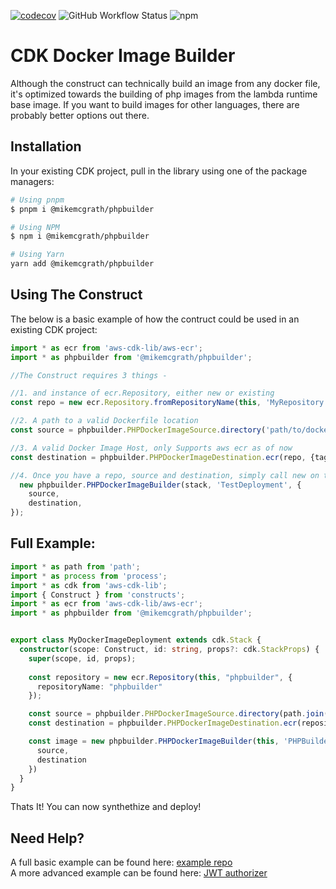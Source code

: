 [![codecov](https://codecov.io/gh/mokeseven7/phpbuilder/branch/main/graph/badge.svg?token=2GBDST81U7)](https://codecov.io/gh/mokeseven7/phpbuilder) ![GitHub Workflow Status](https://img.shields.io/github/actions/workflow/status/mokeseven7/phpbuilder/tests.yml?style=flat) ![npm](https://img.shields.io/npm/v/@mikemcgrath/phpbuilder)

# CDK Docker Image Builder 

Although the construct can technically build an image from any docker file, it's optimized towards the building of php images from the lambda runtime base image. If you want to build images for other languages, there are probably better options out there. 


## Installation

In your existing CDK project, pull in the library using one of the package managers:

```bash
# Using pnpm
$ pnpm i @mikemcgrath/phpbuilder

# Using NPM
$ npm i @mikemcgrath/phpbuilder

# Using Yarn
yarn add @mikemcgrath/phpbuilder
```

## Using The Construct

The below is a basic example of how the contruct could be used in an existing CDK project:

```typescript
import * as ecr from 'aws-cdk-lib/aws-ecr';
import * as phpbuilder from '@mikemcgrath/phpbuilder';

//The Construct requires 3 things - 

//1. and instance of ecr.Repository, either new or existing
const repo = new ecr.Repository.fromRepositoryName(this, 'MyRepository', 'latest');

//2. A path to a valid Dockerfile location
const source = phpbuilder.PHPDockerImageSource.directory('path/to/dockerfile');

//3. A valid Docker Image Host, only Supports aws ecr as of now
const destination = phpbuilder.PHPDockerImageDestination.ecr(repo, {tag: 'latest'});

//4. Once you have a repo, source and destination, simply call new on the builder
  new phpbuilder.PHPDockerImageBuilder(stack, 'TestDeployment', {
    source,
    destination,
});
```


## Full Example:

```typescript
import * as path from 'path';
import * as process from 'process';
import * as cdk from 'aws-cdk-lib';
import { Construct } from 'constructs';
import * as ecr from 'aws-cdk-lib/aws-ecr';
import * as phpbuilder from '@mikemcgrath/phpbuilder';


export class MyDockerImageDeployment extends cdk.Stack {
  constructor(scope: Construct, id: string, props?: cdk.StackProps) {
    super(scope, id, props);
    
    const repository = new ecr.Repository(this, "phpbuilder", {
      repositoryName: "phpbuilder"
    });

    const source = phpbuilder.PHPDockerImageSource.directory(path.join(process.cwd()));
    const destination = phpbuilder.PHPDockerImageDestination.ecr(repository, {tag: 'latest'});

    const image = new phpbuilder.PHPDockerImageBuilder(this, 'PHPBuilderStack', {
      source,
      destination
    })
  }
}

```

Thats It! You can now synthethize and deploy!

## Need Help?

A full basic example can be found here: [example repo](https://github.com/mokeseven7/phpbuilder-example)  
A more advanced example can be found here: [JWT authorizer](https://github.com/mokeseven7/lambda-jwt-authorizer)


